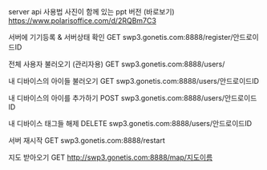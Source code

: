server api 사용법
사진이 함께 있는 ppt 버전 (바로보기)
https://www.polarisoffice.com/d/2RQBm7C3


서버에 기기등록 & 서버상태 확인
GET swp3.gonetis.com:8888/register/안드로이드ID


전체 사용자 불러오기 (관리자용)
GET swp3.gonetis.com:8888/users/


내 디바이스의 아이들 불러오기
GET swp3.gonetis.com:8888/users/안드로이드ID


내 디바이스의 아이를 추가하기
POST swp3.gonetis.com:8888/users/안드로이드ID


내 디바이스 태그들 해제
DELETE swp3.gonetis.com:8888/users/안드로이드ID


서버 재시작
GET swp3.gonetis.com:8888/restart

지도 받아오기
GET http://swp3.gonetis.com:8888/map/지도이름

